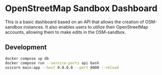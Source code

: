 # OpenStreetMap Sandbox Dashboard

This is a basic dashboard based on an API that allows the creation of OSM-sandbox instances. It also enables users to utilize their OpenStreetMap accounts, allowing them to make edits in the OSM-sandbox.

## Development

```sh
docker compose up db
docker compose run --service-ports api bash
uvicorn main:app --host 0.0.0.0 --port 8000 --reload
```
